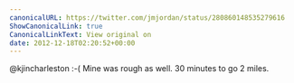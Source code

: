 ```yaml
---
canonicalURL: https://twitter.com/jmjordan/status/280860148535279616
ShowCanonicalLink: true
CanonicalLinkText: View original on
date: 2012-12-18T02:20:52+00:00
---
```

@kjincharleston :-( Mine was rough as well. 30 minutes to go 2 miles.